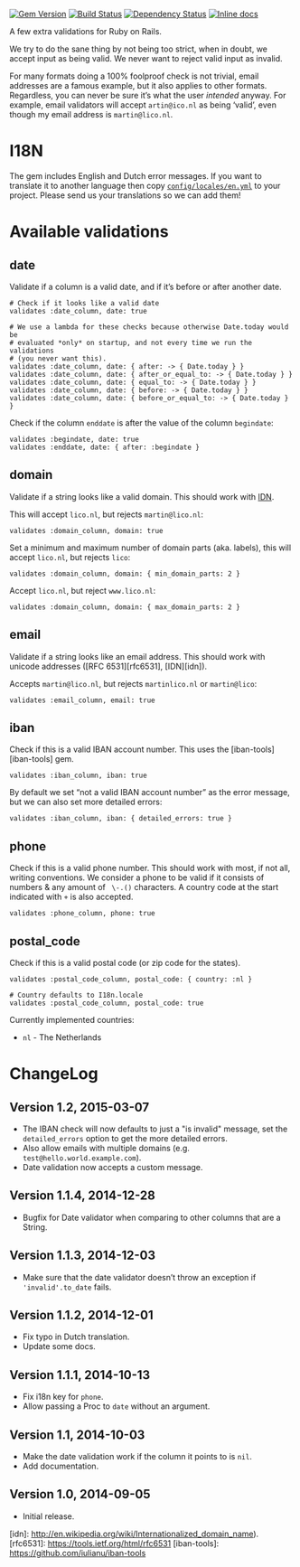[![Gem Version](https://badge.fury.io/rb/rails_validations.svg)](http://badge.fury.io/rb/rails_validations)
[![Build Status](https://travis-ci.org/bluerail/rails_validations.svg)](https://travis-ci.org/bluerail/rails_validations)
[![Dependency Status](https://gemnasium.com/bluerail/rails_validations.svg)](https://gemnasium.com/bluerail/rails_validations)
[![Inline docs](http://inch-ci.org/github/bluerail/rails_validations.svg?branch=master)](http://inch-ci.org/github/bluerail/rails_validations)


A few extra validations for Ruby on Rails.

We try to do the sane thing by not being too strict, when in doubt, we accept
input as being valid. We never want to reject valid input as invalid.

For many formats doing a 100% foolproof check is not trivial, email addresses
are a famous example, but it also applies to other formats.  
Regardless, you can never be sure it’s what the user *intended* anyway. For
example, email validators will accept `artin@ico.nl` as being ‘valid’, even
though my email address is `martin@lico.nl`.  


I18N
====
The gem includes English and Dutch error messages. If you want to translate it
to another language then copy [`config/locales/en.yml`][tr] to your project.
Please send us your translations so we can add them!

[tr]: https://github.com/bluerail/rails_validations/blob/master/config/locales/en.yml


Available validations
=====================

date
----
Validate if a column is a valid date, and if it’s before or after another date.

    # Check if it looks like a valid date
    validates :date_column, date: true

    # We use a lambda for these checks because otherwise Date.today would be
    # evaluated *only* on startup, and not every time we run the validations
    # (you never want this).
    validates :date_column, date: { after: -> { Date.today } }
    validates :date_column, date: { after_or_equal_to: -> { Date.today } }
    validates :date_column, date: { equal_to: -> { Date.today } }
    validates :date_column, date: { before: -> { Date.today } }
    validates :date_column, date: { before_or_equal_to: -> { Date.today } }

Check if the column `enddate` is after the value of the column `begindate`:

    validates :begindate, date: true
    validates :enddate, date: { after: :begindate }


domain
------
Validate if a string looks like a valid domain. This should work with [IDN](idn).

This will accept `lico.nl`, but rejects `martin@lico.nl`:

    validates :domain_column, domain: true

Set a minimum and maximum number of domain parts (aka. labels), this will accept
`lico.nl`, but rejects `lico`:

    validates :domain_column, domain: { min_domain_parts: 2 }

Accept `lico.nl`, but reject `www.lico.nl`:

    validates :domain_column, domain: { max_domain_parts: 2 }


email
-----
Validate if a string looks like an email address. This should work with unicode
addresses ([RFC 6531][rfc6531], [IDN][idn]).

Accepts `martin@lico.nl`, but rejects `martinlico.nl` or `martin@lico`:

    validates :email_column, email: true


iban
----
Check if this is a valid IBAN account number. This uses the
[iban-tools][iban-tools] gem.

    validates :iban_column, iban: true

By default we set “not a valid IBAN account number” as the error message, but we
can also set more detailed errors:
  
    validates :iban_column, iban: { detailed_errors: true }


phone
-----
Check if this is a valid phone number. This should work with most, if not all,
writing conventions. We consider a phone to be valid if it consists of numbers &
any amount of ` \-.()` characters. A country code at the start indicated with
`+` is also accepted.

    validates :phone_column, phone: true


postal\_code
------------
Check if this is a valid postal code (or zip code for the states).

    validates :postal_code_column, postal_code: { country: :nl }

    # Country defaults to I18n.locale
    validates :postal_code_column, postal_code: true


Currently implemented countries:

- `nl` - The Netherlands


ChangeLog
=========
Version 1.2, 2015-03-07
-----------------------
- The IBAN check will now defaults to just a "is invalid" message, set the
  `detailed_errors` option to get the more detailed errors.
- Also allow emails with multiple domains (e.g. `test@hello.world.example.com`).
- Date validation now accepts a custom message.


Version 1.1.4, 2014-12-28
-------------------------
- Bugfix for Date validator when comparing to other columns that are a String.


Version 1.1.3, 2014-12-03
-------------------------
- Make sure that the date validator doesn’t throw an exception if
  `'invalid'.to_date` fails.


Version 1.1.2, 2014-12-01
-------------------------
- Fix typo in Dutch translation.
- Update some docs.


Version 1.1.1, 2014-10-13
-------------------------
- Fix i18n key for `phone`.
- Allow passing a Proc to `date` without an argument.


Version 1.1, 2014-10-03
-----------------------
- Make the date validation work if the column it points to is `nil`.
- Add documentation.


Version 1.0, 2014-09-05
-----------------------
- Initial release.


[idn]: http://en.wikipedia.org/wiki/Internationalized_domain_name).
[rfc6531]: https://tools.ietf.org/html/rfc6531
[iban-tools]: https://github.com/iulianu/iban-tools
